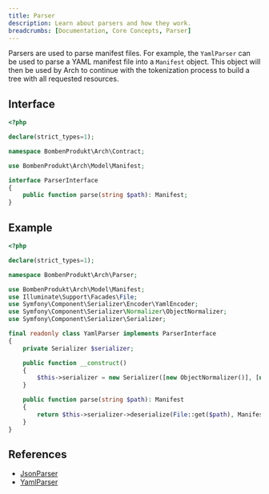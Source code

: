 ```yaml
---
title: Parser
description: Learn about parsers and how they work.
breadcrumbs: [Documentation, Core Concepts, Parser]
---
```


Parsers are used to parse manifest files. For example, the `YamlParser` can be used to parse a YAML manifest file into a `Manifest` object. This object will then be used by Arch to continue with the tokenization process to build a tree with all requested resources.

## Interface

```php
<?php

declare(strict_types=1);

namespace BombenProdukt\Arch\Contract;

use BombenProdukt\Arch\Model\Manifest;

interface ParserInterface
{
    public function parse(string $path): Manifest;
}
```

## Example

```php
<?php

declare(strict_types=1);

namespace BombenProdukt\Arch\Parser;

use BombenProdukt\Arch\Model\Manifest;
use Illuminate\Support\Facades\File;
use Symfony\Component\Serializer\Encoder\YamlEncoder;
use Symfony\Component\Serializer\Normalizer\ObjectNormalizer;
use Symfony\Component\Serializer\Serializer;

final readonly class YamlParser implements ParserInterface
{
    private Serializer $serializer;

    public function __construct()
    {
        $this->serializer = new Serializer([new ObjectNormalizer()], [new YamlEncoder()]);
    }

    public function parse(string $path): Manifest
    {
        return $this->serializer->deserialize(File::get($path), Manifest::class, 'yaml');
    }
}
```

## References

- [JsonParser](https://github.com/BombenProdukt/laravel-arch/tree/main/src/Parser/JsonParser.php)
- [YamlParser](https://github.com/BombenProdukt/laravel-arch/tree/main/src/Parser/YamlParser.php)
